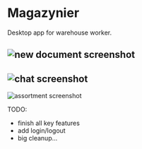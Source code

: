 # Magazynier
Desktop app for warehouse worker.

![new document screenshot](https://i.imgur.com/MORmqDP.png)
---
![chat screenshot](https://i.imgur.com/o8p7GNS.png)
---
![assortment screenshot](https://i.imgur.com/5ddn97S.png)

TODO:

* finish all key features
* add login/logout
* big cleanup...
